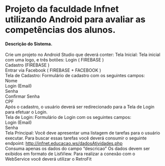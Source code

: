 # Projeto da faculdade Infnet utilizando Android para avaliar as competências dos alunos.

#### Descrição do Sistema.  

Crie um projeto no Android Studio que deverá conter:
Tela Inicial: Tela inicial com uma logo, e três botões:
Login ( FIREBASE )  
Cadastro (FIREBASE )  
Entrar via Facebook ( FIREBASE + FACEBOOK )  
Tela de Cadastro: 
Formulário de cadastro com os seguintes campos:  
Nome  
Login (Email)  
Senha  
Confirmar Senha  
CPF  
Após o cadastro, o usuário deverá ser redirecionado para a Tela de Login para efetuar o Login.  
Tela de Login: Formulário de Login com os seguintes campos:  
Login (Email)  
Senha  
Tela Principal: Você deve apresentar uma listagem de tarefas para o usuário executar. Para buscar essas tarefas você deverá consumir o seguinte endpoint:
http://infnet.educacao.ws/dadosAtividades.php  
Consuma apenas os dados do campo “descricao”
Os dados devem ser exibidos em formato de ListView.
Para realizar a conexão com o WebService você deverá utilizar o RetroFit
